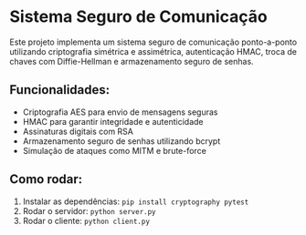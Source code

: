 # Sistema Seguro de Comunicação

Este projeto implementa um sistema seguro de comunicação ponto-a-ponto utilizando criptografia simétrica e assimétrica, autenticação HMAC, troca de chaves com Diffie-Hellman e armazenamento seguro de senhas.

## Funcionalidades:

- Criptografia AES para envio de mensagens seguras
- HMAC para garantir integridade e autenticidade
- Assinaturas digitais com RSA
- Armazenamento seguro de senhas utilizando bcrypt
- Simulação de ataques como MITM e brute-force

## Como rodar:

1. Instalar as dependências: `pip install cryptography pytest`
2. Rodar o servidor: `python server.py`
3. Rodar o cliente: `python client.py`
